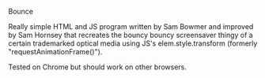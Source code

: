 Bounce

Really simple HTML and JS program written by Sam Bowmer and improved by Sam Hornsey
that recreates the bouncy bouncy screensaver thingy of a certain trademarked optical 
media using JS's elem.style.transform (formerly "requestAnimationFrame()"). 

Tested on Chrome but should work on other browsers.